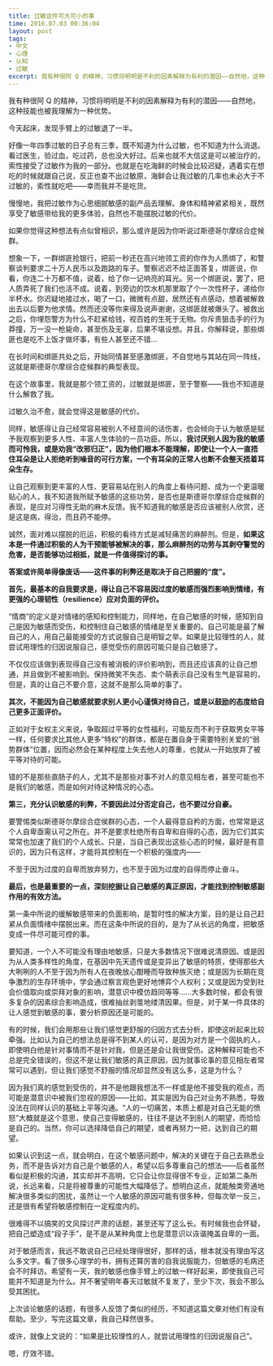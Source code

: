 ```yaml
---
title: 过敏这件可大可小的事
time: 2016.07.03 00:36:04
layout: post
tags:
- 中文
- 心理
- 认知
- 过敏
excerpt: 我有种很阿 Q 的精神，习惯将明明是不利的因素解释为有利的潜因——自然地，这种技能也被我理解为一种优势。今天起床，发现手臂上的过敏退了一半。好像一年四季过敏的日子总有三季，既不知道为什么过敏，也不知道为什么消退。看过医生，验过血，吃过药，总也没大好过。后来也就不大信这是可以被治疗的，索性接受了过敏作为我的一部分。也就是在吃海鲜的时候会比较迟疑，遇着实在想吃的时候就跟自己说，反正也查不出过敏原，海鲜会让我过敏的几率也未必大于不过敏的，索性就吃吧——幸而我并不是吃货。
---
```


我有种很阿 Q 的精神，习惯将明明是不利的因素解释为有利的潜因——自然地，这种技能也被我理解为一种优势。

今天起床，发现手臂上的过敏退了一半。

好像一年四季过敏的日子总有三季，既不知道为什么过敏，也不知道为什么消退。看过医生，验过血，吃过药，总也没大好过。后来也就不大信这是可以被治疗的，索性接受了过敏作为我的一部分。也就是在吃海鲜的时候会比较迟疑，遇着实在想吃的时候就跟自己说，反正也查不出过敏原，海鲜会让我过敏的几率也未必大于不过敏的，索性就吃吧——幸而我并不是吃货。

慢慢地，我把过敏作为心思细腻敏感的副产品去理解。身体和精神紧紧相关，既然享受了敏感带给我的更多体验，自然也不能摆脱过敏的代价。

如果你觉得这种想法有点似曾相识，那么或许是因为你听说过斯德哥尔摩综合症候群。

想象一下，一群绑匪抢银行，把前一秒还在高兴地领工资的你作为人质绑了，和警察谈判要求二十万人民币以及跑路的车子。警察迟迟不给正面答复，绑匪说，你看，你连二十万都不值，说着，给了你一记响亮的耳光。另一个绑匪说，罢了，把人质弄死了我们也活不成。说着，到旁边的饮水机那里取了个一次性杯子，递给你半杯水。你迟疑地接过水，喝了一口，微微有点甜，居然还有点感动，想着被解救出去以后要为他求情。然而还没等你来得及说声谢谢，这绑匪就被爆头了。被救出之后，你埋怨警方为什么不赶紧给钱，视百姓的生死于无物。你斥责狙击手的行为莽撞，万一没一枪毙命，甚至伤及无辜，后果不堪设想。并且，你解释说，那些绑匪也是吃不上饭才做坏事，有些人甚至还不错…

在长时间和绑匪共处之后，开始同情甚至感激绑匪，不自觉地与其站在同一阵线，这就是斯德哥尔摩综合症候群的典型表现。

在这个故事里，我就是那个领工资的，过敏就是绑匪，至于警察——我也不知道是什么解救了我。

过敏久治不愈，就会觉得这是敏感的代价。

同样，敏感得让自己经常容易被别人不经意间的话伤害，也会倾向于认为敏感是赋予我观察到更多人性、丰富人生体验的一员功臣。所以，**我讨厌别人因为我的敏感而可怜我，或是劝我“改邪归正”，因为他们根本不能理解，即使让一个人一直捂住耳朵是让人拒绝听到噪音的可行方案，一个有耳朵的正常人也断不会整天捂着耳朵生存。**

让自己观察到更丰富的人性、更容易站在别人的角度上看待问题、成为一个更温暖贴心的人，我不知道我所赋予敏感的这些功劳，是否也是斯德哥尔摩综合症候群的表现，是应对习得性无助的麻木反馈。我不知道我的敏感是否应该被别人欣赏，还是这是病，得治，而且药不能停。

诚然，面对难以摆脱的厄运，积极的看待方式是减轻痛苦的麻醉剂。但是，**如果这本是一件通过积极的人为干预能够被解决的事，那么麻醉剂的功劳与其剥夺警觉的危害，是否能够功过相抵，就是一件值得探讨的事。**

**答案或许简单得像废话——这件事的利弊还是取决于自己把握的“度”。**

**首先，最基本的自我要求是，得让自己不容易因过度的敏感而强烈影响到情绪，有更强的心理韧性（resilience）应对负面的评价。**

“情商”的定义是对情绪的感知和控制能力，同样地，在自己敏感的时候，感知到自己是因为敏感而受伤，和控制住自己敏感的情绪是至关重要的。自己可能是最了解自己的人，用自己最能接受的方式说服自己是明智之举。如果是比较理性的人，就尝试用理性的归因说服自己，感觉受伤的原因可能只是自己敏感了。

不仅仅应该做到表现得自己没有被消极的评价影响到，而且还应该真的让自己想通，并且做到不被影响到。保持微笑不失态、卖个萌表示自己没有生气是容易的，但是，真的让自己不要介意，这就不是那么简单的事了。

**其次，不能因为自己敏感就要求别人更小心谨慎对待自己，或是以鼓励的态度给自己更多正面评价。**

正如对于女权主义来说，争取超过平等的女性福利，可能反而不利于获取男女平等一样，任何要求比其他人更多“特权”的群体，都是在置自身于需要特别关爱的“弱势群体”位置，因而必然会在某种程度上失去他人的尊重，也就从一开始放弃了被平等对待的可能。

错的不是那些直肠子的人，尤其不是那些对事不对人的意见相左者，甚至可能也不是我们的敏感，而是如何对待这种情况的心态。

**第三，充分认识敏感的利弊，不要因此过分否定自己，也不要过分自豪。**

要警惕类似斯德哥尔摩综合症侯群的心态，一个人最得意自矜的方面，也常常是这个人自卑亟需认可之所在。并不是要求杜绝所有自卑和自得的心态，因为它们其实常常也加速了我们的个人成长。只是，当自己表现出这些心态的时候，最好是有意识的，因为只有这样，才能将其控制在一个积极的强度内——

不至于因为过度的自卑而放弃努力，也不至于因为过度的自得而停止奋斗。

**最后，也是最重要的一点，深刻挖掘让自己敏感的真正原因，才能找到控制敏感副作用的有效方法。**

第一条中所说的缓解敏感带来的负面影响，是暂时性的解决方案，目的是让自己赶紧从负面情绪中摆脱出来。而在这条中所说的目的，是为了从长远的角度，把敏感变成一件尽可能可控的事。

要知道，一个人不可能没有理由地敏感，只是大多数情况下很难说清原因。或是因为从人类多样性的角度，在基因中先天遗传或是变异出了敏感的特质，使得那些大大咧咧的人不至于因为所有人在夜晚放心酣睡而导致种族灭绝；或是因为长期在竞争激烈的生存环境中，学会通过察言观色更好地博弈个人权利；又或是因为受到社会价值取向或崇拜对象的影响，潜意识中模仿趋同等等……大多数时候，都会有很多复杂的因素综合影响造成，很难抽丝剥茧地缕清因果。但是，对于某一件具体的让人感觉到敏感的事，要分析原因还是可能的。

有的时候，我们会用那些让我们感觉更舒服的归因方式去分析，即使这听起来比较牵强。比如认为自己的想法总是得不到某人的认可，是因为对方是一个固执的人，即使明白他是针对事情而不是针对我，但是还是会让我很受伤。这种解释可能也不总是完全错误的，但这不是让我们敏感的真正原因，因为就事论事的意见相左者常常可以遇到，但让我们感觉不舒服的情况却显然没有这么多，这是为什么？

因为我们真的感觉到受伤的，并不是他跟我想法不一样或是他不接受我的观点，而可能是潜意识中被我们忽视的原因——比如，其实是因为自己对业务不熟悉，导致没法在同样认识的基础上平等沟通。“人的一切痛苦，本质上都是对自己无能的愤怒”大概就是这个意思，使自己变得敏感的，往往不是达不到别人的期望，而恰恰是自己的。当然，你可以选择降低自己的期望，或者再努力一把，达到自己的期望。

如果认识到这一点，就会明白，在这个敏感问题中，解决的关键在于自己去熟悉业务，而不是告诉对方自己是个敏感的人，希望以后多尊重自己的想法——后者虽然看似是积极的沟通，其实却并不高明，它只会让你显得很不专业，正如第二条所说，长远来看，只是将被尊重的可能性大幅降低了。想明白这点，就能触类旁通地解决很多类似的困扰，虽然让一个人敏感的原因可能有很多种，但每次举一反三，还是很有希望将敏感控制在一定程度内的。

很难得不以搞笑的文风探讨严肃的话题，甚至还写了这么长。有时候我也会怀疑，把自己塑造成“段子手”，是不是从某种角度上也是潜意识以诙谐掩盖自卑的一面。

对于敏感而言，我远不敢说自己已经处理得很好，那样的话，根本就没有理由写这么多文字。看了很多心理学的书，拥有还算厉害的自我说服能力，但敏感的毛病还会不时拜访。希望有一天，我的敏感也像手臂上的过敏一样好起来，即使我自己可能并不知道是为什么。并不奢望明年春天过敏就不复发了，至少下次，我会不那么受其困扰。

上次谈论敏感的话题，有很多人反馈了类似的经历，不知道这篇文章对他们有没有帮助。至少，写完这篇文章，我自己释然很多。

或许，就像上文说的：“如果是比较理性的人，就尝试用理性的归因说服自己”。

嗯，疗效不错。

